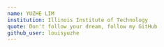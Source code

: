 ```yaml
---
name: YUZHE LIM
institution: Illinois Institute of Technology
quote: Don't follow your dream, follow my GitHub
github_user: louisyuzhe
---
```

